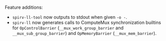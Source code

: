 Feature additions:

* `spirv-ll-tool` now outputs to stdout when given `-o -`.
* `spirv-ll` now generates calls to ComputeMux synchronization builtins for
  `OpControlBarrier` (`__mux_work_group_barrier` and `__mux_sub_group_barrier`)
  and `OpMemoryBarrier` (`__mux_mem_barrier`).
